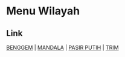 # Menu Wilayah

## Link

[BENGGEM](https://github.com/gigit-pemilu/pemilu-2024-95-papua-pegunungan/tree/main/pileg-dpr/hitung-suara/sub/95-papua-pegunungan/sub/08-nduga/sub/32-pasir-putih/sub/2003-benggem)
 | 
[MANDALA](https://github.com/gigit-pemilu/pemilu-2024-95-papua-pegunungan/tree/main/pileg-dpr/hitung-suara/sub/95-papua-pegunungan/sub/08-nduga/sub/32-pasir-putih/sub/2001-mandala)
 | 
[PASIR PUTIH](https://github.com/gigit-pemilu/pemilu-2024-95-papua-pegunungan/tree/main/pileg-dpr/hitung-suara/sub/95-papua-pegunungan/sub/08-nduga/sub/32-pasir-putih/sub/2004-pasir-putih)
 | 
[TRIM](https://github.com/gigit-pemilu/pemilu-2024-95-papua-pegunungan/tree/main/pileg-dpr/hitung-suara/sub/95-papua-pegunungan/sub/08-nduga/sub/32-pasir-putih/sub/2002-trim)

